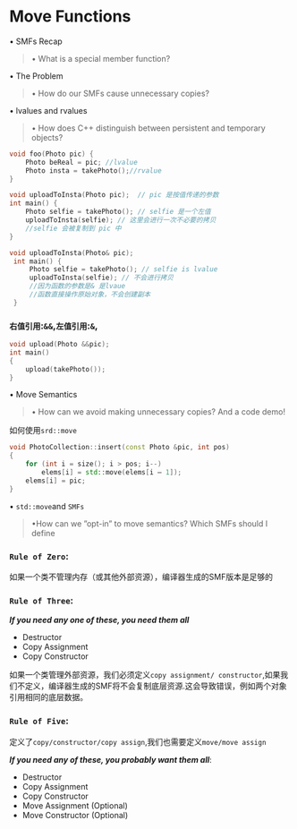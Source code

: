# Move Functions

 • SMFs Recap 

> • What is a special member function? 

• The Problem 

> • How do our SMFs cause unnecessary copies? 

• lvalues and rvalues 

> • How does C++ distinguish between persistent and temporary objects? 

```cpp
void foo(Photo pic) {
	Photo beReal = pic; //lvalue
    Photo insta = takePhoto();//rvalue
}
```

```cpp
void uploadToInsta(Photo pic);  // pic 是按值传递的参数
int main() {
    Photo selfie = takePhoto(); // selfie 是一个左值
    uploadToInsta(selfie); // 这里会进行一次不必要的拷贝
    //selfie 会被复制到 pic 中
}

```

```cpp
void uploadToInsta(Photo& pic);
 int main() {
     Photo selfie = takePhoto(); // selfie is lvalue 
	 uploadToInsta(selfie); // 不会进行拷贝
     //因为函数的参数是& 是lvaue
     //函数直接操作原始对象，不会创建副本
 }
```

### **`右值引用`**:`&&`,**`左值引用`**:`&`,

```cpp
void upload(Photo &&pic);
int main()
{
    upload(takePhoto());
}
```



• Move Semantics 

> • How can we avoid making unnecessary copies? And a code demo! 

如何使用`srd::move`

```cpp
void PhotoCollection::insert(const Photo &pic, int pos)
{
    for (int i = size(); i > pos; i--)
        elems[i] = std::move(elems[i – 1]);
    elems[i] = pic;
}
```



• `std::move`and `SMFs `

> •How can we ”opt-in” to move semantics? Which SMFs should I define

### **`Rule of Zero`:**

如果一个类不管理内存（或其他外部资源），编译器生成的SMF版本是足够的

### **`Rule of Three`:**

***If you need any one of these, you need them all***

- Destructor
- Copy Assignment
- Copy Constructor

​	如果一个类管理外部资源，我们必须定义`copy assignment/ constructor`,如果我们不定义，编译器生成的SMF将不会复制底层资源.这会导致错误，例如两个对象引用相同的底层数据。

### **`Rule of Five`:**

​	定义了`copy/constructor/copy assign`,我们也需要定义`move/move assign`

***If you need any of these, you probably want them all***:

-  Destructor 
-  Copy Assignment 
-  Copy Constructor 
-  Move Assignment  (Optional) 
-  Move Constructor (Optional)
